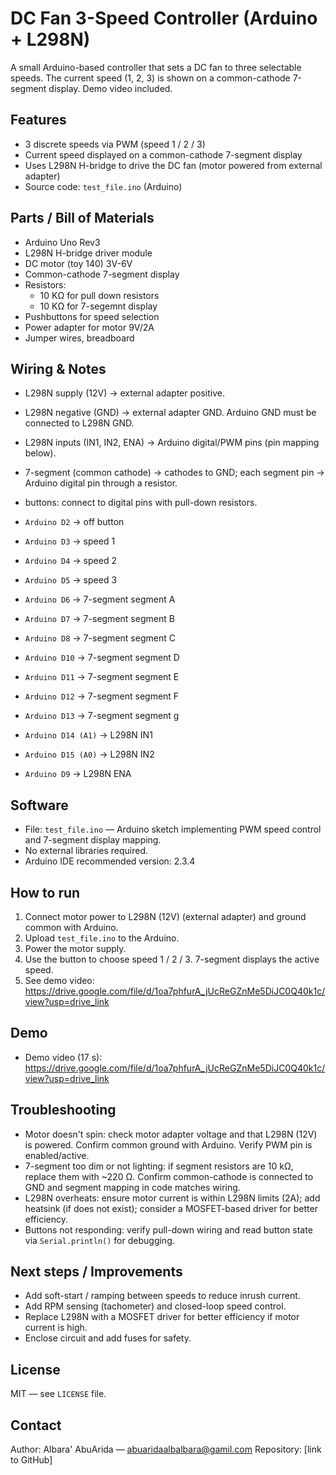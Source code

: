 # DC Fan 3-Speed Controller (Arduino + L298N)

A small Arduino-based controller that sets a DC fan to three selectable speeds. The current speed (1, 2, 3) is shown on a common-cathode 7-segment display. Demo video included.

## Features
- 3 discrete speeds via PWM (speed 1 / 2 / 3)  
- Current speed displayed on a common-cathode 7-segment display  
- Uses L298N H-bridge to drive the DC fan (motor powered from external adapter)  
- Source code: `test_file.ino` (Arduino)

## Parts / Bill of Materials
- Arduino Uno Rev3  
- L298N H-bridge driver module  
- DC motor (toy 140) 3V-6V  
- Common-cathode 7-segment display  
- Resistors:
  - 10 KΩ for pull down resistors
  - 10 KΩ for 7-segemnt display
- Pushbuttons for speed selection  
- Power adapter for motor 9V/2A  
- Jumper wires, breadboard

## Wiring & Notes
- L298N supply (12V) → external adapter positive.  
- L298N negative (GND) → external adapter GND. Arduino GND must be connected to L298N GND.  
- L298N inputs (IN1, IN2, ENA) → Arduino digital/PWM pins (pin mapping below).  
- 7-segment (common cathode) → cathodes to GND; each segment pin → Arduino digital pin through a resistor.  
- buttons: connect to digital pins with pull-down resistors.

- `Arduino D2`  → off button  
- `Arduino D3`  → speed 1  
- `Arduino D4`  → speed 2  
- `Arduino D5`  → speed 3  
- `Arduino D6`  → 7-segment segment A  
- `Arduino D7`  → 7-segment segment B
- `Arduino D8`  → 7-segment segment C
- `Arduino D10` → 7-segment segment D
- `Arduino D11` → 7-segment segment E
- `Arduino D12` → 7-segment segment F
- `Arduino D13` → 7-segment segment g
- `Arduino D14 (A1)` → L298N IN1
- `Arduino D15 (A0)` → L298N IN2
- `Arduino D9`  → L298N ENA


## Software
- File: `test_file.ino` — Arduino sketch implementing PWM speed control and 7-segment display mapping.  
- No external libraries required.  
- Arduino IDE recommended version: 2.3.4

## How to run
1. Connect motor power to L298N (12V) (external adapter) and ground common with Arduino.  
2. Upload `test_file.ino` to the Arduino.  
3. Power the motor supply.  
4. Use the button to choose speed 1 / 2 / 3. 7-segment displays the active speed.  
5. See demo video: https://drive.google.com/file/d/1oa7phfurA_jUcReGZnMe5DiJC0Q40k1c/view?usp=drive_link

## Demo
- Demo video (17 s): https://drive.google.com/file/d/1oa7phfurA_jUcReGZnMe5DiJC0Q40k1c/view?usp=drive_link

## Troubleshooting
- Motor doesn't spin: check motor adapter voltage and that L298N (12V) is powered. Confirm common ground with Arduino. Verify PWM pin is enabled/active.  
- 7-segment too dim or not lighting: if segment resistors are 10 kΩ, replace them with ~220 Ω. Confirm common-cathode is connected to GND and segment mapping in code matches wiring.  
- L298N overheats: ensure motor current is within L298N limits (2A); add heatsink (if does not exist); consider a MOSFET-based driver for better efficiency.  
- Buttons not responding: verify pull-down wiring and read button state via `Serial.println()` for debugging.

## Next steps / Improvements
- Add soft-start / ramping between speeds to reduce inrush current.  
- Add RPM sensing (tachometer) and closed-loop speed control.  
- Replace L298N with a MOSFET driver for better efficiency if motor current is high.  
- Enclose circuit and add fuses for safety.

## License
MIT — see `LICENSE` file.

## Contact
Author: Albara' AbuArida — abuaridaalbalbara@gamil.com
Repository: [link to GitHub]
